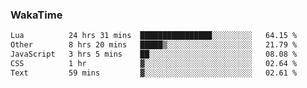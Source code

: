### WakaTime

<!--START_SECTION:waka-->

```txt
Lua          24 hrs 31 mins  ████████████████░░░░░░░░░   64.15 %
Other        8 hrs 20 mins   █████▒░░░░░░░░░░░░░░░░░░░   21.79 %
JavaScript   3 hrs 5 mins    ██░░░░░░░░░░░░░░░░░░░░░░░   08.08 %
CSS          1 hr            ▓░░░░░░░░░░░░░░░░░░░░░░░░   02.64 %
Text         59 mins         ▓░░░░░░░░░░░░░░░░░░░░░░░░   02.61 %
```

<!--END_SECTION:waka-->
